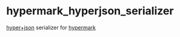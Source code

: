 hypermark_hyperjson_serializer
==========================

[hyper+json](https://github.com/timshadel/hyper) serializer for [hypermark](https://github.com/CamShaft/hypermark.erl)
